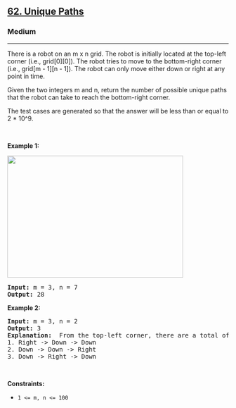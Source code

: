 <h2><a href="https://leetcode.com/problems/unique-paths/">62. Unique Paths</a></h2><h3>Medium</h3><hr><div><p>There is a robot on an m x n grid. The robot is initially located at the top-left corner (i.e., grid[0][0]). The robot tries to move to the bottom-right corner (i.e., grid[m - 1][n - 1]). The robot can only move either down or right at any point in time.

Given the two integers m and n, return the number of possible unique paths that the robot can take to reach the bottom-right corner.

The test cases are generated so that the answer will be less than or equal to 2 * 10^9.

<p>&nbsp;</p>
<p><strong>Example 1:</strong></p>
<img alt="" src="https://assets.leetcode.com/uploads/2018/10/22/robot_maze.png" style="width: 400px; height: 277px;">
<pre><strong>Input:</strong> m = 3, n = 7
<strong>Output:</strong> 28
</pre>

<p><strong>Example 2:</strong></p>
<pre><strong>Input:</strong> m = 3, n = 2
<strong>Output:</strong> 3
<strong>Explanation:</strong>  From the top-left corner, there are a total of 3 ways to reach the bottom-right corner:
1. Right -> Down -> Down
2. Down -> Down -> Right
3. Down -> Right -> Down
</pre>

<p>&nbsp;</p>
<p><strong>Constraints:</strong></p>

<ul>
	<li><code>1 <= m, n <= 100</code></li>
</ul>
</div>